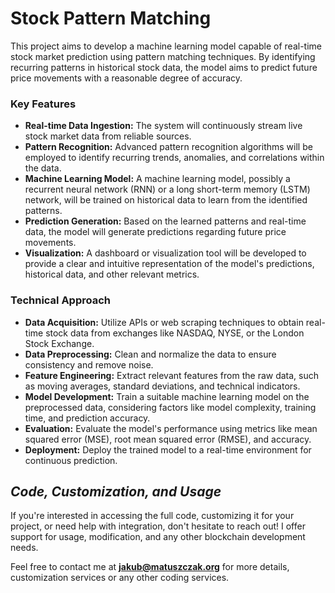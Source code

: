 # Stock Pattern Matching

This project aims to develop a machine learning model capable of real-time stock market prediction using pattern matching techniques. By identifying recurring patterns in historical stock data, the model aims to predict future price movements with a reasonable degree of accuracy.


### Key Features

* **Real-time Data Ingestion:** The system will continuously stream live stock market data from reliable sources.
* **Pattern Recognition:** Advanced pattern recognition algorithms will be employed to identify recurring trends, anomalies, and correlations within the data.
* **Machine Learning Model:** A machine learning model, possibly a recurrent neural network (RNN) or a long short-term memory (LSTM) network, will be trained on historical data to learn from the identified patterns.
* **Prediction Generation:** Based on the learned patterns and real-time data, the model will generate predictions regarding future price movements.
* **Visualization:** A dashboard or visualization tool will be developed to provide a clear and intuitive representation of the model's predictions, historical data, and other relevant metrics.

### Technical Approach

* **Data Acquisition:** Utilize APIs or web scraping techniques to obtain real-time stock data from exchanges like NASDAQ, NYSE, or the London Stock Exchange.
* **Data Preprocessing:** Clean and normalize the data to ensure consistency and remove noise.
* **Feature Engineering:** Extract relevant features from the raw data, such as moving averages, standard deviations, and technical indicators.
* **Model Development:** Train a suitable machine learning model on the preprocessed data, considering factors like model complexity, training time, and prediction accuracy.
* **Evaluation:** Evaluate the model's performance using metrics like mean squared error (MSE), root mean squared error (RMSE), and accuracy.
* **Deployment:** Deploy the trained model to a real-time environment for continuous prediction.



## *Code, Customization, and Usage*

If you're interested in accessing the full code, customizing it for your project, or need help with integration, don't hesitate to reach out! I offer support for usage, modification, and any other blockchain development needs.

Feel free to contact me at **jakub@matuszczak.org** for more details, customization services or any other coding services.

